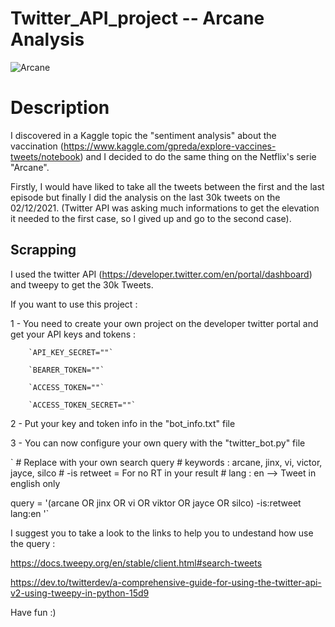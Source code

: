 # Twitter_API_project  -- Arcane Analysis

![Arcane](https://user-images.githubusercontent.com/64421607/144581081-fffa2056-0a33-4dc7-bd33-3918e7bac557.JPG)

# Description

I discovered in a Kaggle topic the "sentiment analysis" about the vaccination (https://www.kaggle.com/gpreda/explore-vaccines-tweets/notebook)
and I decided to do the same thing on the Netflix's serie "Arcane".

Firstly, I would have liked to take all the tweets between the first and the last episode but finally I did the analysis on the last 30k tweets on the 02/12/2021.
(Twitter API was asking much informations to get the elevation it needed to the first case, so I gived up and go to the second case).

## Scrapping 

I used the twitter API (https://developer.twitter.com/en/portal/dashboard) and tweepy to get the 30k Tweets.

If you want to use this project : 

 1 - You need to create your own project on the developer twitter portal and get your API keys and tokens :

        `API_KEY_SECRET=""`

        `BEARER_TOKEN=""`

        `ACCESS_TOKEN=""`

        `ACCESS_TOKEN_SECRET=""`

2 - Put your key and token info in the "bot_info.txt" file

3 - You can now configure your own query with the "twitter_bot.py" file 

` # Replace with your own search query
    # keywords : arcane, jinx, vi, victor, jayce, silco
    # -is retweet = For no RT in your result
    # lang : en --> Tweet in english only
    
query = '(arcane OR jinx OR vi OR viktor OR jayce OR silco) -is:retweet  lang:en '`

I suggest you to take a look to the links to help you to undestand how use the query : 

https://docs.tweepy.org/en/stable/client.html#search-tweets

https://dev.to/twitterdev/a-comprehensive-guide-for-using-the-twitter-api-v2-using-tweepy-in-python-15d9

Have fun :)




